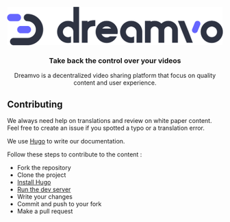<p align="center">
	<a href="https://dreamvo.com"><img src="./static/images/logo.png" alt="Dreamvo" width="580"></a>
</p>

<h3 align="center">Take back the control over your videos</h3>

<p align="center">Dreamvo is a decentralized video sharing platform that focus on quality content and user experience.</p>

## Contributing

We always need help on translations and review on white paper content. Feel free to create an issue if you spotted a typo or a translation error.

We use [Hugo](https://gohugo.io) to write our documentation.

Follow these steps to contribute to the content :

- Fork the repository
- Clone the project
- [Install Hugo](https://gohugo.io/getting-started/quick-start/)
- [Run the dev server](https://gohugo.io/getting-started/usage/)
- Write your changes
- Commit and push to your fork
- Make a pull request

